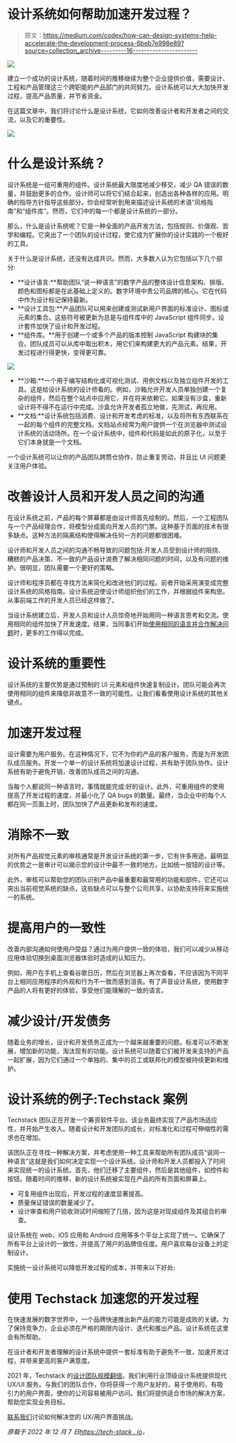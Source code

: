 # 设计系统如何帮助加速开发过程？

> 原文：<https://medium.com/codex/how-can-design-systems-help-accelerate-the-development-process-6beb7e998e89?source=collection_archive---------16----------------------->

![](img/896a11bf1a657075c4b2f49d72a5544c.png)

建立一个成功的设计系统，随着时间的推移继续为整个企业提供价值，需要设计、工程和产品管理这三个跨职能的产品部门的共同努力。设计系统可以大大加快开发过程，提高产品质量，并节省资金。

在这篇文章中，我们将讨论什么是设计系统，它如何改善设计者和开发者之间的交流，以及它的重要性。

![](img/c358ba1693bd65a0f9cb0de6ec38f2e2.png)

# 什么是设计系统？

设计系统是一组可重用的组件。设计系统最大限度地减少移交，减少 QA 错误的数量，并鼓励更多的合作。设计师可以将它们结合起来，创造出各种各样的应用。明确的指导方针指导这些部分。你会经常听到用来描述设计系统的术语“风格指南”和“组件库”。然而，它们中的每一个都是设计系统的一部分。

那么，什么是设计系统呢？它是一种全面的产品开发方法，包括规则、价值观、哲学和编程。它突出了一个团队的设计过程，使它成为扩展你的设计实践的一个极好的工具。

关于什么是设计系统，还没有达成共识。然而，大多数人认为它包括以下几个部分:

*   **设计语言:**帮助团队“说一种语言”的数字产品的整体设计信息架构、排版、颜色和图标都是在此基础上定义的。数字环境中贵公司品牌的核心。它在代码中作为设计标记保持最新。
*   **设计工具包:**产品团队可以用来创建或测试新用户界面的标准设计、图标或元素的集合。这些符号被更新为总是与组件库中的 JavaScript 组件同步。设计套件加快了设计和开发过程。
*   **组件库。**用于创建一个或多个产品的版本控制 JavaScript 构建块的集合。团队成员可以从库中取出积木，用它们来构建更大的产品元素。结果，开发过程进行得更快，变得更可靠。

![](img/b9d6b3ca548b508443ca89abf3c7aa56.png)

*   **沙箱:**一个用于编写结构化或可视化测试、用例文档以及独立组件开发的工具。这是给设计系统的设计师看的。例如，沙箱允许开发人员单独创建一个复杂的组件，然后在整个站点中应用它，并在将来依赖它。如果没有沙盒，重新设计将不得不在运行中完成。沙盒允许开发者孤立地做，先测试，再应用。
*   **文档:**设计系统包括消费、设计和开发考虑的标准，以及将所有东西联系在一起的每个组件的完整文档。文档站点经常为用户提供一个在浏览器中测试设计系统的活动场所。在一个设计系统中，组件和代码是如此的原子化，以至于它们本身就是一个文档。

一个设计系统可以让你的产品团队跨筒仓协作，防止重复劳动，并且比 UI 问题更关注用户体验。

# 改善设计人员和开发人员之间的沟通

在设计系统之前，产品的每个屏幕都是由设计师首先绘制的。然后，一个工程团队与一个产品经理合作，将模型分成面向开发人员的门票。这种基于页面的技术有很多缺点。这种方法的隔离结构使得解决任何一方的问题都很困难。

设计师和开发人员之间的沟通不畅导致的问题包括:开发人员受到设计师的阻挠、糟糕的产品决策、不一致的产品设计浪费了解决相同问题的时间，以及有问题的维护。很明显，团队需要一个更好的策略。

设计师和程序员都在寻找方法来简化和改进他们的过程。前者开始采用演变成完整设计系统的风格指南。设计系统迫使设计师组织他们的工作，并根据组件来构思。从事前端工作的开发人员已经这样做了。

当设计系统建立后，开发人员和设计人员惊奇地开始用同一种语言思考和交流。使用相同的组件加快了开发速度。结果，当同事们开始[使用相同的语言并合作解决问题](https://tech-stack.io/blog/a-guide-to-maximizing-value-of-user-stories/)时，更多的工作得以完成。

# 设计系统的重要性

设计系统的主要优势是通过预制的 UI 元素和组件快速复制设计。团队可能会再次使用相同的组件来降低非故意不一致的可能性。让我们看看使用设计系统的其他关键点。

# 加速开发过程

设计需要为用户服务。在这种情况下，它不为你的产品的客户服务，而是为开发团队成员服务。开发一个单一的设计系统将加速设计过程，并有助于团队协作。设计系统有助于避免开销，改善团队成员之间的沟通。

当每个人都说同一种语言时，事情就能完成:好的设计。此外，可重用组件的使用提高了开发过程的速度，并最小化了 QA bugs 的数量。最终，当企业中的每个人都在同一页面上时，团队加快了产品更新和发布的速度。

# 消除不一致

对所有产品视觉元素的审核通常是开发设计系统的第一步，它有许多用途。最明显的优势之一是审计可以揭示您的设计中最不一致的地方。比如统一按钮的设计等。

此外，审核可以帮助您的团队识别产品中最重要和最常用的功能和部件。它还可以突出当前视觉系统的缺点，这些缺点可以与整个公司共享，以协助支持将来实施统一的系统。

# 提高用户的一致性

改善内部沟通如何使用户受益？通过为用户提供一致的体验，我们可以减少从移动应用体验切换到桌面浏览器体验时造成的认知压力。

例如，用户在手机上查看谷歌日历，然后在浏览器上再次查看，不应该因为不同平台上相同应用程序的外观和行为不一致而感到沮丧。有了声音设计系统，使用数字产品的人将有更好的体验，享受他们能理解的一致的语言。

# 减少设计/开发债务

随着业务的增长，设计和开发债务正成为一个越来越重要的问题。标准可以不断发展，增加新的功能，淘汰现有的功能。设计系统可以随着它们被开发来支持的产品一起扩展，因为它们通过一个单独的、集中的员工或联邦化的模型被持续更新和维护。

# 设计系统的例子:Techstack 案例

Techstack 团队正在开发一个筹资软件平台。该业务最终实现了产品市场适应性，并开始产生收入。随着设计和开发团队的成长，对标准化和过程可伸缩性的需求也在增加。

该团队正在寻找一种解决方案，并考虑使用一种工具来帮助所有团队成员“说同一种语言”这就是我们如何决定实现一个设计系统。设计师和开发人员都投入了时间来实现统一的设计系统。首先，他们迁移了主要组件，然后是其他组件，如控件和按钮。随着时间的推移，新的设计系统被实现在产品的所有页面和屏幕上。

*   可复用组件出现后，开发过程的速度显著提高。
*   质量保证错误的数量减少了。
*   设计审查和用户验收测试时间缩短了几倍，因为这是对现成组件及其组合的审查。

设计系统在 web、iOS 应用和 Android 应用等多个平台上实现了统一。它确保了所有平台上设计的一致性，并提高了用户的品牌信任度。用户喜欢每台设备上的定制设计。

实施统一设计系统可以降低开发过程的成本，并带来以下好处:

# 使用 Techstack 加速您的开发过程

在快速发展的数字世界中，一个品牌快速推出新产品的能力可能是成败的关键。为了保持竞争力，企业必须在严格的期限内设计、迭代和推出产品。设计系统在这里会有所帮助。

在设计者和开发者理解的设计系统中提供一套标准有助于避免不一致，加速开发过程，并带来更高的客户满意度。

2021 年，Techstack 的[设计团队规模翻倍](https://tech-stack.io/blog/2021-for-techstack-summing-up-the-achievements/)。我们利用行业顶级设计系统提供现代 UX/UI 服务。与我们的团队合作，你将获得一个用户友好的，易于使用的，有吸引力的用户界面，使你的公司容易被用户访问。我们将提供适合市场的解决方案，帮助您实现业务目标。

[联系我们](https://tech-stack.io/contact-us)讨论如何解决您的 UX/用户界面挑战。

*原载于 2022 年 12 月 7 日*[*https://tech-stack . io*](https://tech-stack.io/blog/design-systems/)*。*